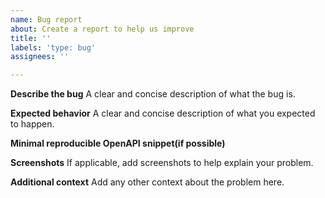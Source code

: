 ```yaml
---
name: Bug report
about: Create a report to help us improve
title: ''
labels: 'type: bug'
assignees: ''

---
```


**Describe the bug**
A clear and concise description of what the bug is.

**Expected behavior**
A clear and concise description of what you expected to happen.

**Minimal reproducible OpenAPI snippet(if possible)**

**Screenshots**
If applicable, add screenshots to help explain your problem.

**Additional context**
Add any other context about the problem here.
